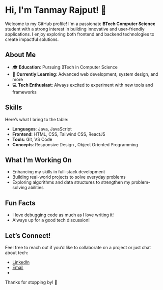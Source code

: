 # Hi, I'm Tanmay Rajput! 👋

Welcome to my GitHub profile! I'm a passionate **BTech Computer Science** student with a strong interest in building innovative and user-friendly applications. I enjoy exploring both frontend and backend technologies to create impactful solutions.

## About Me
- 🎓 **Education**: Pursuing BTech in Computer Science  
- 🌱 **Currently Learning**: Advanced web development, system design, and more  
- 💻 **Tech Enthusiast**: Always excited to experiment with new tools and frameworks  

## Skills
Here’s what I bring to the table:  
- **Languages**: Java, JavaScript  
- **Frontend**: HTML, CSS, Tailwind CSS, ReactJS  
- **Tools**: Git, VS Code
- **Concepts**: Responsive Design , Object Oriented Programming  

## What I’m Working On
- Enhancing my skills in full-stack development  
- Building real-world projects to solve everyday problems  
- Exploring algorithms and data structures to strengthen my problem-solving abilities  

## Fun Facts
- I love debugging code as much as I love writing it!  
- Always up for a good tech discussion!  

## Let’s Connect!
Feel free to reach out if you’d like to collaborate on a project or just chat about tech:  
- [LinkedIn](https://www.linkedin.com/in/tanmay-rajput1/)  
- [Email](developer3305@gmail.com)
- 
Thanks for stopping by! 🚀
